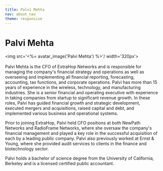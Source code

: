 ```yaml
---
title: Palvi Mehta
nav: about_nav
theme: responsive
---
```

# Palvi Mehta

<img src='<%= avatar_image('Palvi Mehta') %>'/ width='320px'>
<br/>
<br/>
Palvi Mehta is the CFO of ExtraHop Networks and is responsible for managing the company's financial strategy and operations as well as overseeing and implementing all financial reporting, forecasting, accounting, tax functions, and corporate operations. Palvi has more than 15 years of experience in the wireless, technology, and manufacturing industries. She is a senior financial and operating executive with experience in taking companies from startup to significant revenue growth. In these roles, Palvi has guided financial growth and strategic development, executed mergers and acquisitions, raised capital and debt, and implemented various business and operational systems.

Prior to joining ExtraHop, Palvi held CFO positions at both NewPath Networks and RadioFrame Networks, where she oversaw the company's financial management and played a key role in the successful acquisition of each by a leading public company. Palvi also previously worked at Ernst & Young, where she provided audit services to clients in the finance and biotechnology sector.

Palvi holds a bachelor of science degree from the University of California, Berkeley and is a licensed certified public accountant.